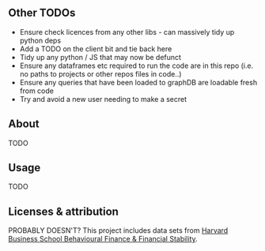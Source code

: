 ## Other TODOs
* Ensure check licences from any other libs - can massively tidy up python deps
* Add a TODO on the client bit and tie back here
* Tidy up any python / JS that may now be defunct
* Ensure any dataframes etc required to run the code are in this repo (i.e. no paths to projects or other repos files in code..)
* Ensure any queries that have been loaded to graphDB are loadable fresh from code
* Try and avoid a new user needing to make a secret

## About

TODO

## Usage

TODO

## Licenses & attribution

PROBABLY DOESN'T?
This project includes data sets from [Harvard Business School Behavioural Finance & Financial Stability](https://www.hbs.edu/behavioral-finance-and-financial-stability/data/Pages/global.aspx).